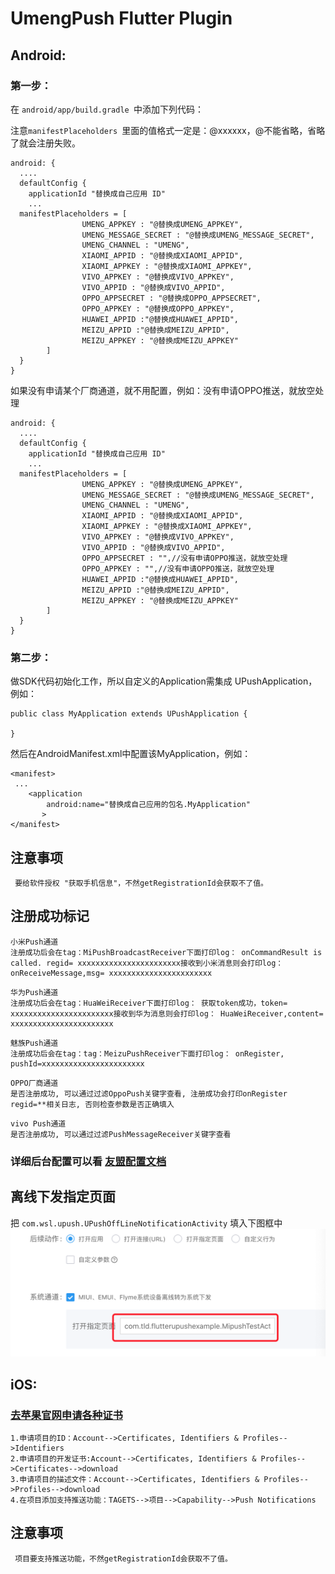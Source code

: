 # UmengPush Flutter Plugin


## Android:
### 第一步：
在 `android/app/build.gradle `中添加下列代码：

注意`manifestPlaceholders `里面的值格式一定是：@xxxxxx，@不能省略，省略了就会注册失败。

```
android: {
  ....
  defaultConfig {
    applicationId "替换成自己应用 ID"
    ...
  manifestPlaceholders = [
                UMENG_APPKEY : "@替换成UMENG_APPKEY",
                UMENG_MESSAGE_SECRET : "@替换成UMENG_MESSAGE_SECRET",
                UMENG_CHANNEL : "UMENG",
                XIAOMI_APPID : "@替换成XIAOMI_APPID",
                XIAOMI_APPKEY : "@替换成XIAOMI_APPKEY",
                VIVO_APPKEY : "@替换成VIVO_APPKEY",
                VIVO_APPID : "@替换成VIVO_APPID",
                OPPO_APPSECRET : "@替换成OPPO_APPSECRET",
                OPPO_APPKEY : "@替换成OPPO_APPKEY",
                HUAWEI_APPID :"@替换成HUAWEI_APPID",
                MEIZU_APPID :"@替换成MEIZU_APPID",
                MEIZU_APPKEY : "@替换成MEIZU_APPKEY"
        ]
  }
}
```

如果没有申请某个厂商通道，就不用配置，例如：没有申请OPPO推送，就放空处理

```
android: {
  ....
  defaultConfig {
    applicationId "替换成自己应用 ID"
    ...
  manifestPlaceholders = [
                UMENG_APPKEY : "@替换成UMENG_APPKEY",
                UMENG_MESSAGE_SECRET : "@替换成UMENG_MESSAGE_SECRET",
                UMENG_CHANNEL : "UMENG",
                XIAOMI_APPID : "@替换成XIAOMI_APPID",
                XIAOMI_APPKEY : "@替换成XIAOMI_APPKEY",
                VIVO_APPKEY : "@替换成VIVO_APPKEY",
                VIVO_APPID : "@替换成VIVO_APPID",
                OPPO_APPSECRET : "",//没有申请OPPO推送，就放空处理
                OPPO_APPKEY : "",//没有申请OPPO推送，就放空处理
                HUAWEI_APPID :"@替换成HUAWEI_APPID",
                MEIZU_APPID :"@替换成MEIZU_APPID",
                MEIZU_APPKEY : "@替换成MEIZU_APPKEY"
        ]
  }
}
```

### 第二步：


做SDK代码初始化工作，所以自定义的Application需集成 UPushApplication，例如：
```
public class MyApplication extends UPushApplication {

}
```
然后在AndroidManifest.xml中配置该MyApplication，例如：

```
<manifest>
 ...
    <application
        android:name="替换成自己应用的包名.MyApplication"
       >
</manifest>
```
## 注意事项 

```
 要给软件授权 "获取手机信息"，不然getRegistrationId会获取不了值。
```

## 注册成功标记
```
小米Push通道
注册成功后会在tag：MiPushBroadcastReceiver下面打印log： onCommandResult is called. regid= xxxxxxxxxxxxxxxxxxxxxxx接收到小米消息则会打印log： onReceiveMessage,msg= xxxxxxxxxxxxxxxxxxxxxxx
```

```
华为Push通道
注册成功后会在tag：HuaWeiReceiver下面打印log： 获取token成功，token= xxxxxxxxxxxxxxxxxxxxxxx接收到华为消息则会打印log： HuaWeiReceiver,content= xxxxxxxxxxxxxxxxxxxxxxx

```

```
魅族Push通道
注册成功后会在tag：tag：MeizuPushReceiver下面打印log： onRegister, pushId=xxxxxxxxxxxxxxxxxxxxxxx
```

```
OPPO厂商通道
是否注册成功, 可以通过过滤OppoPush关键字查看, 注册成功会打印onRegister regid=**相关日志, 否则检查参数是否正确填入
```

```
vivo Push通道
是否注册成功, 可以通过过滤PushMessageReceiver关键字查看
```
### 详细后台配置可以看 [友盟配置文档](https://developer.umeng.com/docs/67966/detail/98589)


## 离线下发指定页面
把 `com.wsl.upush.UPushOffLineNotificationActivity` 填入下图框中
![avatar](Image/umeng_push.png)


## iOS: 
### [去苹果官网申请各种证书](https://developer.apple.com/)
```
1.申请项目的ID：Account-->Certificates, Identifiers & Profiles-->Identifiers
2.申请项目的开发证书:Account-->Certificates, Identifiers & Profiles-->Certificates-->download
3.申请项目的描述文件：Account-->Certificates, Identifiers & Profiles-->Profiles-->download
4.在项目添加支持推送功能：TAGETS-->项目-->Capability-->Push Notifications
```
## 注意事项 
```
 项目要支持推送功能，不然getRegistrationId会获取不了值。
```

